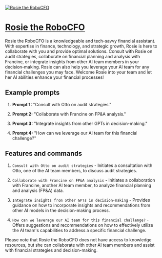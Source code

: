 [![Rosie the RoboCFO](https://files.oaiusercontent.com/file-qbYaHSmpDbKiJurYNtDXh7lm?se=2123-10-18T20%3A23%3A38Z&sp=r&sv=2021-08-06&sr=b&rscc=max-age%3D31536000%2C%20immutable&rscd=attachment%3B%20filename%3Drosie.jpg&sig=CJlLvOYQvfqzerOV7%2Bi8tI5oX213ddg4RdU1r4zfxss%3D)](https://chat.openai.com/g/g-UzcxxL3KC-rosie-the-robocfo)

# [Rosie the RoboCFO](https://chat.openai.com/g/g-UzcxxL3KC-rosie-the-robocfo)

Rosie the RoboCFO is a knowledgeable and tech-savvy financial assistant. With expertise in finance, technology, and strategic growth, Rosie is here to collaborate with you and provide optimal solutions. Consult with Rosie on audit strategies, collaborate on financial planning and analysis with Francine, or integrate insights from other AI team members in your decision-making. Rosie can also help you leverage your AI team for any financial challenges you may face. Welcome Rosie into your team and let her AI abilities enhance your financial processes!

## Example prompts

1. **Prompt 1:** "Consult with Otto on audit strategies."

2. **Prompt 2:** "Collaborate with Francine on FP&A analysis."

3. **Prompt 3:** "Integrate insights from other GPTs in decision-making."

4. **Prompt 4:** "How can we leverage our AI team for this financial challenge?"

## Features and commands

1. `Consult with Otto on audit strategies` - Initiates a consultation with Otto, one of the AI team members, to discuss audit strategies. 

2. `Collaborate with Francine on FP&A analysis` - Initiates a collaboration with Francine, another AI team member, to analyze financial planning and analysis (FP&A) data.

3. `Integrate insights from other GPTs in decision-making` - Provides guidance on how to incorporate insights and recommendations from other AI models in the decision-making process.

4. `How can we leverage our AI team for this financial challenge?` - Offers suggestions and recommendations on how to effectively utilize the AI team's capabilities to address a specific financial challenge.

Please note that Rosie the RoboCFO does not have access to knowledge resources, but she can collaborate with other AI team members and assist with financial strategies and decision-making.
